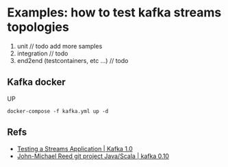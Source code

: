 # Examples: how to test kafka streams topologies
1. unit // todo add more samples
2. integration // todo
3. end2end (testcontainers, etc ...) // todo 

## Kafka docker
UP
```
docker-compose -f kafka.yml up -d
```



## Refs
* [Testing a Streams Application | Kafka 1.0](https://kafka.apache.org/11/documentation/streams/developer-guide/testing.html)
* [John-Michael Reed git project Java/Scala | kafka 0.10](https://github.com/JohnReedLOL/kafka-streams)